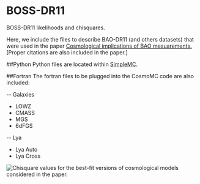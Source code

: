 # BOSS-DR11
BOSS-DR11 likelihoods and chisquares.

Here, we include 
the files to describe BAO-DR11 (and others datasets) that were used in the paper
[Cosmological implications of BAO mesuarements.](http://arxiv.org/abs/1411.1074)
[Proper citations are also included in the paper.]

##Python 
Python files
are located within [SimpleMC](https://github.com/ja-vazquez/SimpleMC).


##Fortran
The fortran files to be plugged into the CosmoMC code
are also included:

-- Galaxies
* LOWZ
* CMASS
* MGS
* 6dFGS 

-- Lya
* Lya Auto
* Lya Cross

![Chisquare values for the best-fit versions of 
cosmological models considered in the paper.](https://github.com/ja-vazquez/BOSS-DR11/blob/master/Chisq.jpg)
